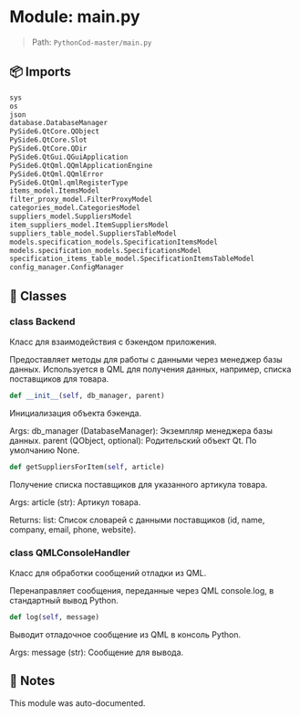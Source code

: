 # Module: main.py

> Path: `PythonCod-master/main.py`

## 📦 Imports
```python
sys
os
json
database.DatabaseManager
PySide6.QtCore.QObject
PySide6.QtCore.Slot
PySide6.QtCore.QDir
PySide6.QtGui.QGuiApplication
PySide6.QtQml.QQmlApplicationEngine
PySide6.QtQml.QQmlError
PySide6.QtQml.qmlRegisterType
items_model.ItemsModel
filter_proxy_model.FilterProxyModel
categories_model.CategoriesModel
suppliers_model.SuppliersModel
item_suppliers_model.ItemSuppliersModel
suppliers_table_model.SuppliersTableModel
models.specification_models.SpecificationItemsModel
models.specification_models.SpecificationsModel
specification_items_table_model.SpecificationItemsTableModel
config_manager.ConfigManager
```

## 🧩 Classes

### class Backend

Класс для взаимодействия с бэкендом приложения.

Предоставляет методы для работы с данными через менеджер базы данных.
Используется в QML для получения данных, например, списка поставщиков для товара.

```python
def __init__(self, db_manager, parent)
```
Инициализация объекта бэкенда.

Args:
    db_manager (DatabaseManager): Экземпляр менеджера базы данных.
    parent (QObject, optional): Родительский объект Qt. По умолчанию None.

```python
def getSuppliersForItem(self, article)
```
Получение списка поставщиков для указанного артикула товара.

Args:
    article (str): Артикул товара.

Returns:
    list: Список словарей с данными поставщиков (id, name, company, email, phone, website).

### class QMLConsoleHandler

Класс для обработки сообщений отладки из QML.

Перенаправляет сообщения, переданные через QML console.log, в стандартный вывод Python.

```python
def log(self, message)
```
Выводит отладочное сообщение из QML в консоль Python.

Args:
    message (str): Сообщение для вывода.

## 📝 Notes
This module was auto-documented.
